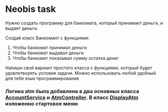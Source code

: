 # Neobis task
Нужно создать программу для банкомата, который принимает деньги, и выдает деньги. 

Создай класс Банкомант с функциями: 

1. Чтобы банкомат принимал деньги
2. Чтобы банкомат выдавал деньги 
3. Чтобы банкомат показывал сумму остатка денег

Напиши свой вариант простого класса с функциями, который будет удовлетворять условия задачи.  Можно использовать любой удобный для тебя язык программирования 

### Логика atm была добавлена в два основных класса [AccountService](https://github.com/KimIlia91/NeobisClubsTask/blob/main/NeobisTask/Service/AccountService.cs) и [AtmController](https://github.com/KimIlia91/NeobisClubsTask/blob/main/NeobisTask/Controllers/AccountController.cs). В класс [DisplayAtm](https://github.com/KimIlia91/NeobisClubsTask/blob/main/NeobisTask/AtmDisplay.cs) изложенно стартовое меню 
